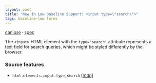 ```yaml
---
layout: post
title: "New in Low Baseline Support: <input type=\"search\">"
tags: baseline-low forms
---
```


[caniuse](https://caniuse.com/?search=search-input-type) · [spec](https://html.spec.whatwg.org/multipage/input.html#text-(type=text)-state-and-search-state-(type=search))

The `<input>` HTML element with the `type="search"` attribute represents a text field for search queries, which might be styled differently by the browser.

### Source features

- ``html.elements.input.type_search`` [[mdn]](https://https://developer.mozilla.org/en-US/search?q=html.elements.input.type_search)
